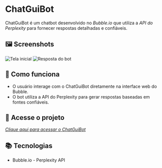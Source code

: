# ChatGuiBot

ChatGuiBot é um chatbot desenvolvido no *Bubble.io* que utiliza a *API do Perplexity* para fornecer respostas detalhadas e confiáveis.

## 🖼 Screenshots
![Tela inicial](Imagens/tela1.jpg)
![Resposta do bot](Imagens/tela2.jpg)

## 🚀 Como funciona
- O usuário interage com o ChatGuiBot diretamente na interface web do Bubble.
- O bot utiliza a API do Perplexity para gerar respostas baseadas em fontes confiáveis.

## 🔗 Acesse o projeto
[*Clique aqui para acessar o ChatGuiBot*](https://chatguibot-42850.bubbleapps.io/version-test)

## 📚 Tecnologias
- Bubble.io
- Perplexity API
